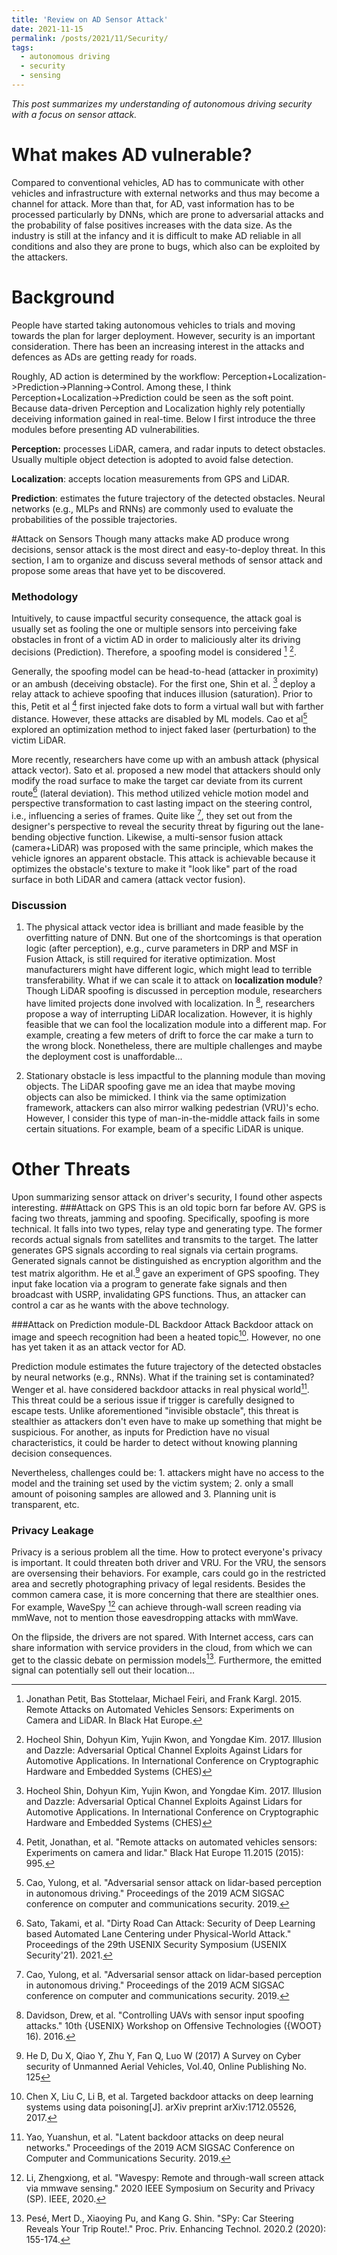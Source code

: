```yaml
---
title: 'Review on AD Sensor Attack'
date: 2021-11-15
permalink: /posts/2021/11/Security/
tags:
  - autonomous driving
  - security
  - sensing
---
```

*This post summarizes my understanding of autonomous driving security with a focus on sensor attack.*

What makes AD vulnerable?
===
Compared to conventional vehicles, AD has to communicate with other vehicles and infrastructure with external networks and thus may become a channel for attack. More than that, for AD, vast information has to be processed particularly by DNNs, which are prone to adversarial attacks and the probability of false positives increases with the data size. As the industry is still at the infancy and it is difficult to make AD reliable in all conditions and also they are prone to bugs, which also can be exploited by the attackers.

Background 
===
People have started taking autonomous vehicles to trials and moving towards the plan for larger deployment. However, security is an important consideration. There has been an increasing interest in the attacks and defences as ADs are getting ready for roads. 

Roughly, AD action is determined by the workflow: Perception+Localization->Prediction->Planning->Control. Among these, I think Perception+Localization->Prediction could be seen as the soft point. Because data-driven Perception and Localization highly rely potentially deceiving information gained in real-time. 
 Below I first introduce the three modules before presenting AD vulnerabilities.

**Perception:** processes LiDAR, camera, and radar inputs to detect obstacles. Usually multiple object detection is adopted to avoid false detection.

**Localization**: accepts location measurements from GPS and LiDAR. 

**Prediction**: estimates the future trajectory of the detected obstacles. Neural networks (e.g., MLPs and RNNs) are commonly used to evaluate the probabilities of the possible trajectories.


#Attack on Sensors
Though many attacks make AD produce wrong decisions, sensor attack is the most direct and easy-to-deploy threat. In this section, I am to organize and discuss several methods of sensor attack and propose some areas that have yet to be discovered.

### Methodology
Intuitively, to cause impactful security consequence, the attack goal is usually set as fooling the one or multiple sensors into perceiving fake obstacles in front of a victim AD in order to maliciously alter its driving decisions (Prediction). Therefore, a spoofing model is considered [^lidar42] [^lidar44]. 

Generally, the spoofing model can be head-to-head (attacker in proximity) or an ambush (deceiving obstacle). For the first one, Shin et al. [^lidar44] deploy a relay attack to achieve spoofing that induces illusion (saturation). Prior to this, Petit et al [^black] first injected fake dots to form a virtual wall but with farther distance. However, these attacks are disabled by ML models. Cao et al[^lidar] explored an optimization method to inject faked laser (perturbation) to the victim LiDAR. 

More recently, researchers have come up with an ambush attack (physical attack vector). Sato et al. proposed a new model that attackers should only modify the road surface to make the target car deviate from its current route[^drp] (lateral deviation). This method utilized vehicle motion model and perspective transformation to cast lasting impact on the steering control, i.e., influencing a series of frames. Quite like [^lidar], they set out from the designer's perspective to reveal the security threat by figuring out the lane-bending objective function. Likewise, a multi-sensor fusion attack (camera+LiDAR) was proposed with the same principle, which makes the vehicle ignores an apparent obstacle. This attack is achievable because it optimizes the obstacle's texture to make it "look like" part of the road surface in both LiDAR and camera (attack vector fusion).

### Discussion
1. The physical attack vector idea is brilliant and made feasible by the overfitting nature of DNN. But one of the shortcomings is that operation logic (after perception), e.g., curve parameters in DRP and MSF in Fusion Attack, is still required for iterative optimization. Most manufacturers might have different logic, which might lead to terrible transferability. What if we can scale it to attack on **localization module**?  Though LiDAR spoofing is discussed in perception module, researchers have limited projects done involved with localization. In [^opt], researchers propose a way of interrupting LiDAR localization. However, it is highly feasible that we can fool the localization module into a different map. For example, creating a few meters of drift to force the car make a turn to the wrong block. Nonetheless, there are multiple challenges and maybe the deployment cost is unaffordable...

2. Stationary obstacle is less impactful to the planning module than moving objects. The LiDAR spoofing gave me an idea that maybe moving objects can also be mimicked. I think via the same optimization framework, attackers can also mirror walking pedestrian (VRU)'s echo. However, I consider this type of man-in-the-middle attack fails in some certain situations. For example, beam of a specific LiDAR is unique.


Other Threats
===
Upon summarizing sensor attack on driver's security, I found other aspects interesting.
###Attack on GPS
This is an old topic born far before AV. GPS is facing two threats, jamming and spoofing. Specifically, spoofing is more technical. It falls into two types, relay type and generating type. The former records actual signals from satellites and transmits to the target. The latter generates GPS signals according to real signals via certain programs. Generated signals cannot be distinguished as encryption algorithm and the test matrix algorithm. He et al.[^uav] gave an experiment of GPS spoofing. They input fake location via a program to generate fake signals and then broadcast with USRP, invalidating GPS functions. Thus, an attacker can control a car as he wants with the above technology.

###Attack on Prediction module-DL Backdoor Attack
Backdoor attack on image and speech recognition had been a heated topic[^target]. However, no one has yet taken it as an attack vector for AD. 

Prediction module estimates the future trajectory of the detected obstacles by neural networks (e.g., RNNs). What if the training set is contaminated? Wenger et al. have considered backdoor attacks in real physical world[^backdoor]. This threat could be a serious issue if trigger is carefully designed to escape tests. Unlike aforementioned "invisible obstacle", this threat is stealthier as attackers don't even have to make up something that might be suspicious. For another, as inputs for Prediction have no visual characteristics, it could be harder to detect without knowing planning decision consequences. 

Nevertheless, challenges could be:  1. attackers might have no access to the model and the training set used by the victim system; 2. only a small amount of poisoning samples are allowed and 3. Planning unit is transparent, etc.

### Privacy Leakage
Privacy is a serious problem all the time. How to protect everyone's privacy is important. It could threaten both driver and VRU. For the VRU, the sensors are oversensing their behaviors. For example, cars could go in the restricted area and secretly photographing privacy of legal residents. Besides the common camera case, it is more concerning that there are stealthier ones. For example, WaveSpy [^wavespy] can achieve through-wall screen reading via mmWave, not to mention those eavesdropping attacks with mmWave. 

On the flipside, the drivers are not spared. With Internet access, cars can share information with service providers in the cloud,  from which we can get to the classic debate on permission models[^spy]. Furthermore, the emitted signal can potentially sell out their location...






[^lidar42]:Jonathan Petit, Bas Stottelaar, Michael Feiri, and Frank Kargl. 2015. Remote Attacks on Automated Vehicles Sensors: Experiments on Camera and LiDAR. In Black Hat Europe.
[^lidar44]: Hocheol Shin, Dohyun Kim, Yujin Kwon, and Yongdae Kim. 2017. Illusion and Dazzle: Adversarial Optical Channel Exploits Against Lidars for Automotive Applications. In International Conference on Cryptographic Hardware and Embedded Systems (CHES)
[^lidar]: Cao, Yulong, et al. "Adversarial sensor attack on lidar-based perception in autonomous driving." Proceedings of the 2019 ACM SIGSAC conference on computer and communications security. 2019.
[^drp]: Sato, Takami, et al. "Dirty Road Can Attack: Security of Deep Learning based Automated Lane Centering under Physical-World Attack." Proceedings of the 29th USENIX Security Symposium (USENIX Security'21). 2021.
[^fusion]: Cao*, Yulong, Ningfei Wang*, Chaowei Xiao*, Dawei Yang*, Jin Fang, Ruigang Yang, Qi Alfred Chen, Mingyan Liu, and Bo Li. 2021\. “Invisible for Both Camera and LiDAR: Security of Multi-Sensor Fusion Based Perception in Autonomous Driving Under Physical-World Attacks.” *2021 IEEE Symposium on Security and Privacy (SP)*, May, 176–94\.
[^black]: Petit, Jonathan, et al. "Remote attacks on automated vehicles sensors: Experiments on camera and lidar." Black Hat Europe 11.2015 (2015): 995.
[^towards_secure]: Sun, Jiachen, Yulong Cao, Qi Alfred Chen, and Z. Morley Mao. 2020\. “Towards Robust LiDAR-Based Perception in Autonomous Driving: General Black-Box Adversarial Sensor Attack and Countermeasures.” *ArXiv:2006.16974 [Cs]*, June. 
[^comprehensive]: Garcia, Joshua, Yang Feng, Junjie Shen, Sumaya Almanee, Yuan Xia, and and Qi Alfred Chen. 2020\. “A Comprehensive Study of Autonomous Vehicle Bugs.” In *Proceedings of the ACM/IEEE 42nd International Conference on Software Engineering*, 385–96\. Seoul South Korea: ACM. 
[^wavespy]: Li, Zhengxiong, et al. "Wavespy: Remote and through-wall screen attack via mmwave sensing." 2020 IEEE Symposium on Security and Privacy (SP). IEEE, 2020.
[^backdoor]:Yao, Yuanshun, et al. "Latent backdoor attacks on deep neural networks." Proceedings of the 2019 ACM SIGSAC Conference on Computer and Communications Security. 2019.
[^target]: Chen X, Liu C, Li B, et al. Targeted backdoor attacks on deep learning systems using data poisoning[J]. arXiv preprint arXiv:1712.05526, 2017.
[^uav]: He D, Du X, Qiao Y, Zhu Y, Fan Q, Luo W (2017) A Survey on Cyber security of Unmanned Aerial Vehicles, Vol.40, Online Publishing No. 125
[^opt]: Davidson, Drew, et al. "Controlling UAVs with sensor input spoofing attacks." 10th {USENIX} Workshop on Offensive Technologies ({WOOT} 16). 2016.
[^spy]: Pesé, Mert D., Xiaoying Pu, and Kang G. Shin. "SPy: Car Steering Reveals Your Trip Route!." Proc. Priv. Enhancing Technol. 2020.2 (2020): 155-174.



